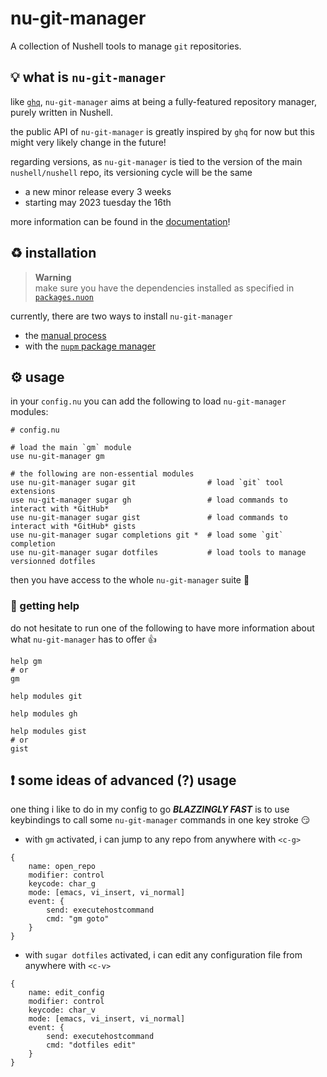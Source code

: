 # nu-git-manager
A collection of Nushell tools to manage `git` repositories.

## :bulb: what is `nu-git-manager`
like [`ghq`](https://github.com/x-motemen/ghq), `nu-git-manager` aims at being a fully-featured
repository manager, purely written in Nushell.

the public API of `nu-git-manager` is greatly inspired by `ghq` for now but this might very likely change
in the future!

regarding versions, as `nu-git-manager` is tied to the version of the main `nushell/nushell` repo,
its versioning cycle will be the same
- a new minor release every 3 weeks
- starting may 2023 tuesday the 16th

more information can be found in the [documentation](docs/)!

## :recycle: installation
> **Warning**  
> make sure you have the dependencies installed as specified in
> [`packages.nuon`](package.nuon)

currently, there are two ways to install `nu-git-manager`
- the [manual process](docs/installation/manual.md)
- with the [`nupm` package manager](docs/installation/nupm.md)

## :gear: usage
in your `config.nu` you can add the following to load `nu-git-manager` modules:
```nu
# config.nu

# load the main `gm` module
use nu-git-manager gm

# the following are non-essential modules
use nu-git-manager sugar git                # load `git` tool extensions
use nu-git-manager sugar gh                 # load commands to interact with *GitHub*
use nu-git-manager sugar gist               # load commands to interact with *GitHub* gists
use nu-git-manager sugar completions git *  # load some `git` completion
use nu-git-manager sugar dotfiles           # load tools to manage versionned dotfiles
```

then you have access to the whole `nu-git-manager` suite :partying_face:

### :pray: getting help
do not hesitate to run one of the following to have more information about what `nu-git-manager` has to offer :thumbsup:
```nu
help gm
# or
gm
```
```nu
help modules git
```
```nu
help modules gh
```
```nu
help modules gist
# or
gist
```

## :exclamation: some ideas of advanced (?) usage
one thing i like to do in my config to go ***BLAZZINGLY FAST*** is to use keybindings to call some `nu-git-manager` commands
in one key stroke :smirk:

- with `gm` activated, i can jump to any repo from anywhere with `<c-g>`
```nu
{
    name: open_repo
    modifier: control
    keycode: char_g
    mode: [emacs, vi_insert, vi_normal]
    event: {
        send: executehostcommand
        cmd: "gm goto"
    }
}
```
- with `sugar dotfiles` activated, i can edit any configuration file from anywhere with `<c-v>`
```nu
{
    name: edit_config
    modifier: control
    keycode: char_v
    mode: [emacs, vi_insert, vi_normal]
    event: {
        send: executehostcommand
        cmd: "dotfiles edit"
    }
}
```

[nushell/nushell#9066]: https://github.com/nushell/nushell/pull/9066
[`a2a346e39`]: https://github.com/nushell/nushell/commit/a2a346e39c53e386b97d8d7f9a05ed58298e8789
[#21]: https://github.com/amtoine/nu-git-manager/pull/21
